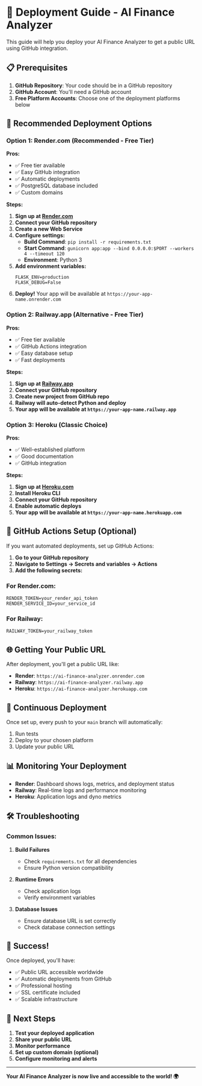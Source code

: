 # 🚀 Deployment Guide - AI Finance Analyzer

This guide will help you deploy your AI Finance Analyzer to get a public URL using GitHub integration.

## 📋 Prerequisites

1. **GitHub Repository**: Your code should be in a GitHub repository
2. **GitHub Account**: You'll need a GitHub account
3. **Free Platform Accounts**: Choose one of the deployment platforms below

## 🎯 Recommended Deployment Options

### Option 1: Render.com (Recommended - Free Tier)

**Pros:**
- ✅ Free tier available
- ✅ Easy GitHub integration
- ✅ Automatic deployments
- ✅ PostgreSQL database included
- ✅ Custom domains

**Steps:**

1. **Sign up at [Render.com](https://render.com)**
2. **Connect your GitHub repository**
3. **Create a new Web Service**
4. **Configure settings:**
   - **Build Command**: `pip install -r requirements.txt`
   - **Start Command**: `gunicorn app:app --bind 0.0.0.0:$PORT --workers 4 --timeout 120`
   - **Environment**: Python 3
5. **Add environment variables:**
   ```
   FLASK_ENV=production
   FLASK_DEBUG=False
   ```
6. **Deploy!** Your app will be available at `https://your-app-name.onrender.com`

### Option 2: Railway.app (Alternative - Free Tier)

**Pros:**
- ✅ Free tier available
- ✅ GitHub Actions integration
- ✅ Easy database setup
- ✅ Fast deployments

**Steps:**

1. **Sign up at [Railway.app](https://railway.app)**
2. **Connect your GitHub repository**
3. **Create new project from GitHub repo**
4. **Railway will auto-detect Python and deploy**
5. **Your app will be available at `https://your-app-name.railway.app`**

### Option 3: Heroku (Classic Choice)

**Pros:**
- ✅ Well-established platform
- ✅ Good documentation
- ✅ GitHub integration

**Steps:**

1. **Sign up at [Heroku.com](https://heroku.com)**
2. **Install Heroku CLI**
3. **Connect your GitHub repository**
4. **Enable automatic deploys**
5. **Your app will be available at `https://your-app-name.herokuapp.com`**

## 🔧 GitHub Actions Setup (Optional)

If you want automated deployments, set up GitHub Actions:

1. **Go to your GitHub repository**
2. **Navigate to Settings → Secrets and variables → Actions**
3. **Add the following secrets:**

### For Render.com:
```
RENDER_TOKEN=your_render_api_token
RENDER_SERVICE_ID=your_service_id
```

### For Railway:
```
RAILWAY_TOKEN=your_railway_token
```

## 🌐 Getting Your Public URL

After deployment, you'll get a public URL like:
- **Render**: `https://ai-finance-analyzer.onrender.com`
- **Railway**: `https://ai-finance-analyzer.railway.app`
- **Heroku**: `https://ai-finance-analyzer.herokuapp.com`

## 🔄 Continuous Deployment

Once set up, every push to your `main` branch will automatically:
1. Run tests
2. Deploy to your chosen platform
3. Update your public URL

## 📊 Monitoring Your Deployment

- **Render**: Dashboard shows logs, metrics, and deployment status
- **Railway**: Real-time logs and performance monitoring
- **Heroku**: Application logs and dyno metrics

## 🛠️ Troubleshooting

### Common Issues:

1. **Build Failures**
   - Check `requirements.txt` for all dependencies
   - Ensure Python version compatibility

2. **Runtime Errors**
   - Check application logs
   - Verify environment variables

3. **Database Issues**
   - Ensure database URL is set correctly
   - Check database connection settings

## 🎉 Success!

Once deployed, you'll have:
- ✅ Public URL accessible worldwide
- ✅ Automatic deployments from GitHub
- ✅ Professional hosting
- ✅ SSL certificate included
- ✅ Scalable infrastructure

## 📱 Next Steps

1. **Test your deployed application**
2. **Share your public URL**
3. **Monitor performance**
4. **Set up custom domain (optional)**
5. **Configure monitoring and alerts**

---

**Your AI Finance Analyzer is now live and accessible to the world! 🌍** 